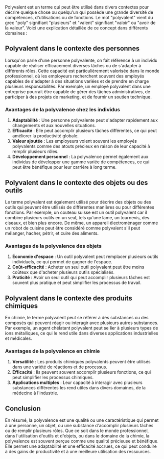 Polyvalent est un terme qui peut être utilisé dans divers contextes pour décrire quelque chose ou quelqu'un qui possède une grande diversité de compétences, d'utilisations ou de fonctions. Le mot "polyvalent" vient du grec "poly" signifiant "plusieurs" et "valent" signifiant "valoir" ou "avoir de la valeur". Voici une explication détaillée de ce concept dans différents domaines :

## Polyvalent dans le contexte des personnes

Lorsqu'on parle d'une personne polyvalente, on fait référence à un individu capable de réaliser efficacement diverses tâches ou de s'adapter à différents rôles. Cette capacité est particulièrement valorisée dans le monde professionnel, où les employeurs recherchent souvent des employés capables de s'adapter à des situations variées et de prendre en charge plusieurs responsabilités. Par exemple, un employé polyvalent dans une entreprise pourrait être capable de gérer des tâches administratives, de participer à des projets de marketing, et de fournir un soutien technique.

### Avantages de la polyvalence chez les individus
1. **Adaptabilité** : Une personne polyvalente peut s'adapter rapidement aux changements et aux nouvelles situations.
2. **Efficacité** : Elle peut accomplir plusieurs tâches différentes, ce qui peut améliorer la productivité globale.
3. **Valeur ajoutée** : Les employeurs voient souvent les employés polyvalents comme des atouts précieux en raison de leur capacité à remplir plusieurs rôles.
4. **Développement personnel** : La polyvalence permet également aux individus de développer une gamme variée de compétences, ce qui peut être bénéfique pour leur carrière à long terme.

## Polyvalent dans le contexte des objets ou des outils

Le terme polyvalent est également utilisé pour décrire des objets ou des outils qui peuvent être utilisés de différentes manières ou pour différentes fonctions. Par exemple, un couteau suisse est un outil polyvalent car il combine plusieurs outils en un seul, tels qu'une lame, un tournevis, des ciseaux, et bien plus encore. De même, un appareil électroménager comme un robot de cuisine peut être considéré comme polyvalent s'il peut mélanger, hacher, pétrir, et cuire des aliments.

### Avantages de la polyvalence des objets
1. **Économie d'espace** : Un outil polyvalent peut remplacer plusieurs outils individuels, ce qui permet de gagner de l'espace.
2. **Coût-efficacité** : Acheter un seul outil polyvalent peut être moins coûteux que d'acheter plusieurs outils spécialisés.
3. **Praticité** : Avoir un seul outil qui peut accomplir plusieurs tâches est souvent plus pratique et peut simplifier les processus de travail.

## Polyvalent dans le contexte des produits chimiques

En chimie, le terme polyvalent peut se référer à des substances ou des composés qui peuvent réagir ou interagir avec plusieurs autres substances. Par exemple, un agent chélatant polyvalent peut se lier à plusieurs types de ions métalliques, ce qui le rend utile dans diverses applications industrielles et médicales.

### Avantages de la polyvalence en chimie
1. **Versatilité** : Les produits chimiques polyvalents peuvent être utilisés dans une variété de réactions et de processus.
2. **Efficacité** : Ils peuvent souvent accomplir plusieurs fonctions, ce qui peut simplifier les processus chimiques.
3. **Applications multiples** : Leur capacité à interagir avec plusieurs substances différentes les rend utiles dans divers domaines, de la médecine à l'industrie.

## Conclusion

En résumé, la polyvalence est une qualité ou une caractéristique qui permet à une personne, un objet, ou une substance d'accomplir plusieurs tâches ou de remplir plusieurs rôles. Que ce soit dans le monde professionnel, dans l'utilisation d'outils et d'objets, ou dans le domaine de la chimie, la polyvalence est souvent perçue comme une qualité précieuse et bénéfique. Elle permet une adaptabilité et une efficacité accrues, ce qui peut conduire à des gains de productivité et à une meilleure utilisation des ressources.